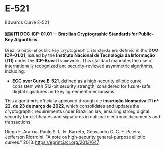 # E-521
Edwards Curve E-521 

#### 🇧🇷 ITI DOC-ICP-01.01 — Brazilian Cryptographic Standards for Public-Key Algorithms  
Brazil's national public key cryptographic standards are defined in the **DOC-ICP-01.01**, issued by the **Instituto Nacional de Tecnologia da Informação (ITI)** under the **ICP-Brasil** framework. This standard mandates the use of internationally recognized and security-reviewed asymmetric algorithms, including:

- **ECC over Curve E-521**, defined as a high-security elliptic curve consistent with 512-bit security strength, considered for future-safe digital signatures and key agreement mechanisms.

This algorithm is officially approved through the **Instrução Normativa ITI nº 22, de 23 de março de 2022**, which consolidates and updates the cryptographic requirements under Brazilian law, ensuring strong digital security for certificates and signatures in national electronic documents and transactions.

Diego F. Aranha, Paulo S. L. M. Barreto, Geovandro C. C. F. Pereira, Jefferson Ricardini. "A note on high-security general-purpose elliptic curves." 2013. https://eprint.iacr.org/2013/647
